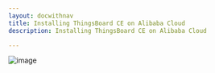 ```yaml
---
layout: docwithnav
title: Installing ThingsBoard CE on Alibaba Cloud
description: Installing ThingsBoard CE on Alibaba Cloud

---
```


![image](https://img.tbqa.cloud/coming-soon.jpg)
